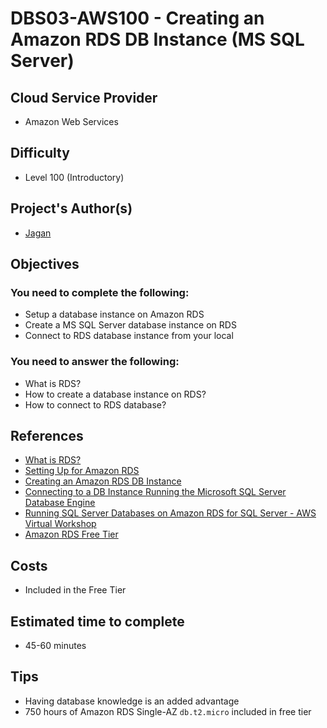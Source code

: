 # DBS03-AWS100 - Creating an Amazon RDS DB Instance (MS SQL Server)

## Cloud Service Provider

- Amazon Web Services


## Difficulty

- Level 100 (Introductory)


## Project's Author(s)

- [Jagan](https://twitter.com/JAG2wt)

## Objectives

### You need to complete the following:


- Setup a database instance on Amazon RDS
- Create a MS SQL Server database instance on RDS
- Connect to RDS database instance from your local

### You need to answer the following:

- What is RDS?
- How to create a database instance on RDS?
- How to connect to RDS database?

## References
- [What is RDS?](https://docs.aws.amazon.com/AmazonRDS/latest/UserGuide/Welcome.html)
- [Setting Up for Amazon RDS](https://docs.aws.amazon.com/AmazonRDS/latest/UserGuide/CHAP_SettingUp.html)
- [Creating an Amazon RDS DB Instance](https://docs.aws.amazon.com/AmazonRDS/latest/UserGuide/USER_CreateDBInstance.html)
- [Connecting to a DB Instance Running the Microsoft SQL Server Database Engine](https://docs.aws.amazon.com/AmazonRDS/latest/UserGuide/USER_ConnectToMicrosoftSQLServerInstance.html)
- [Running SQL Server Databases on Amazon RDS for SQL Server - AWS Virtual Workshop](https://youtu.be/twOglkIFbXU)
- [Amazon RDS Free Tier](https://aws.amazon.com/rds/free/)

## Costs

- Included in the Free Tier


## Estimated time to complete
- 45-60 minutes


## Tips
- Having database knowledge is an added advantage
- 750 hours of Amazon RDS Single-AZ `db.t2.micro` included in free tier



